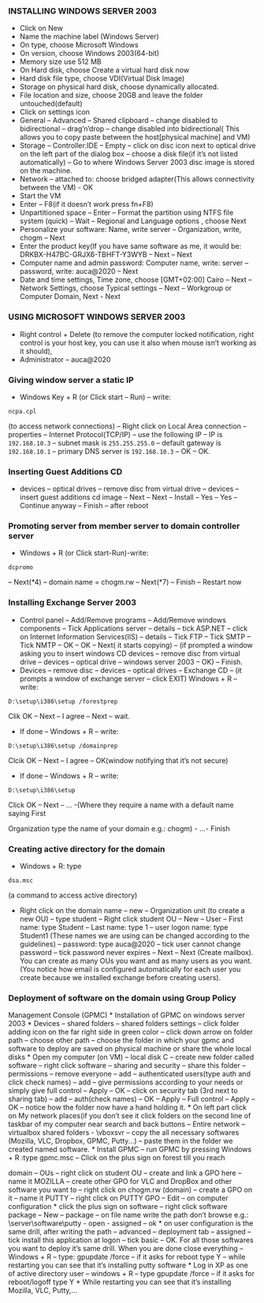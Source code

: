 ### INSTALLING WINDOWS SERVER 2003
- Click on New
- Name the machine label (Windows Server)
- On type, choose Microsoft Windows
- On version, choose Windows 2003(64-bit)
- Memory size use 512 MB
- On Hard disk, choose Create a virtual hard disk now
- Hard disk file type, choose VDI(Virtual Disk Image)
- Storage on physical hard disk, choose dynamically allocated.
- File location and size, choose 20GB and leave the folder 
untouched(default)
- Click on settings icon
- General – Advanced – Shared clipboard – change disabled to 
bidirectional – drag’n’drop – change disabled into 
bidirectional( This allows you to copy paste between the 
host[physical machine] and VM)
- Storage – Controller:IDE – Empty – click on disc icon next to 
optical drive on the left part of the dialog box – choose a disk 
file(if it’s not listed automatically) – Go to where Windows 
Server 2003 disc image is stored on the machine.
- Network – attached to: choose bridged adapter(This allows 
connectivity between the VM) - OK
- Start the VM
- Enter – F8(if it doesn’t work press fn+F8)
- Unpartitioned space – Enter – Format the partition using NTFS 
file system (quick) – Wait – Regional and Language options , 
choose Next
- Personalize your software: Name, write server – Organization, 
write, chogm – Next
- Enter the product key(If you have same software as me, it would 
be: DRKBX-H47BC-GRJX6-TBHFT-Y3WYB – Next – Next
- Computer name and admin password: Computer name, write: server –
password, write: auca@2020 – Next
- Date and time settings, Time zone, choose [GMT+02:00] Cairo –
Next – Network Settings, choose Typical settings – Next –
Workgroup or Computer Domain, Next - Next
### USING MICROSOFT WINDOWS SERVER 2003

- Right control + Delete (to remove the computer locked 
notification, right control is your host key, you can use it 
also when mouse isn’t working as it should),
- Administrator – auca@2020
### Giving window server a static IP
- Windows Key + R (or Click start – Run) – write: 
```
ncpa.cpl
```
(to access network connections) – Right click on Local Area 
connection – properties – Internet Protocol(TCP/IP) – use the 
following IP – IP is `192.168.10.3` – subnet mask is `255.255.255.0`
– default gateway is `192.168.10.1` – primary DNS server is 
`192.168.10.3` – OK – OK.
### Inserting Guest Additions CD
- devices – optical drives – remove disc from virtual drive –
devices – insert guest additions cd image – Next – Next –
Install – Yes – Yes – Continue anyway – Finish – after reboot
### Promoting server from member server to domain controller server
- Windows + R (or Click start-Run)-write: 
```
dcpromo
```
 – Next(*4) – domain name = 
chogm.rw – Next(*7) – Finish – Restart now

### Installing Exchange Server 2003
- Control panel – Add/Remove programs – Add/Remove windows 
components – Tick Applications server – details – tick ASP.NET –
click on Internet Information Services(IIS) – details – Tick FTP 
– Tick SMTP – Tick NMTP – OK – OK – Next( it starts copying) –
(if prompted a window asking you to insert windows CD devices –
remove disc from virtual drive – devices – optical drive –
windows server 2003 – OK) – Finish.
- Devices – remove disc – devices – optical drives – Exchange CD –
(it prompts a window of exchange server – click EXIT) Windows + 
R – write: 
```
D:\setup\i386\setup /forestprep
``` 
Clik OK – Next – I 
agree – Next – wait.
- If done – Windows + R – write: 
```
D:\setup\i386\setup /domainprep
```
Clcik OK – Next – I agree – OK(window notifying that it’s not 
secure)
- If done – Windows + R – write: 
```
D:\setup\i386\setup
```
 Click OK – Next –
... -(Where they require a name with a default name saying First

Organization type the name of your domain e.g.: chogm) - ...-
Finish
### Creating active directory for the domain
- Windows + R: type 
```
dsa.msc
```
 (a command to access active directory)
- Right click on the domain name – new – Organization unit (to 
create a new OU) – type student – Right click student OU – New –
User – First name: type Student – Last name: type 1 – user 
logon name: type Student1 (These names we are using can be 
changed according to the guidelines) – password: type auca@2020 
– tick user cannot change password – tick password never expires 
– Next – Next (Create mailbox). You can create as many OUs you 
want and as many users as you want. (You notice how email is 
configured automatically for each user you create because we 
installed exchange before creating users).
### Deployment of software on the domain using Group Policy 
Management Console (GPMC)
    * Installation of GPMC on windows server 2003
    * Devices – shared folders – shared folders settings – click 
folder adding icon on the far right side in green color –
click down arrow on folder path – choose other path –
choose the folder in which your gpmc and software to deploy 
are saved on physical machine or share the whole local 
disks
    * Open my computer (on VM) – local disk C – create new folder 
called software – right click software – sharing and 
security – share this folder – permissions – remove 
everyone – add – authenticated users(type auth and click 
check names) – add – give permissions according to your 
needs or simply give full control – Apply – OK – click on 
security tab (3rd next to sharing tab) – add – auth(check 
names) – OK – Apply – Full control – Apply – OK – notice 
how the folder now have a hand holding it.
    * On left part click on My network places(if you don’t see it 
click folders on the second line of taskbar of my computer 
near search and back buttons – Entire network – virtualbox 
shared folders - \\vboxsvr – copy the all necessary 
softwares (Mozilla, VLC, Dropbox, GPMC, Putty...) – paste 
them in the folder we created named software.
    * Install GPMC – run GPMC by pressing Windows + R :type
gpmc.msc – Click on the plus sign on forest till you reach 

domain – OUs – right click on student OU – create and link 
a GPO here – name it MOZILLA – create other GPO for VLC and 
DropBox and other software you want to – right click on 
chogm.rw (domain) – create a GPO on it – name it PUTTY –
right click on PUTTY GPO – Edit – on computer configuration 
    * click the plus sign on software – right click software 
package – New – package – on file name write the path don’t 
browse e.g.: \\server\software\putty - open - assigned – ok 
    * on user configuration is the same drill, after writing 
the path – advanced – deployment tab – assigned – tick 
install this application at logon – tick basic – OK. For 
all those softwares you want to deploy it’s same drill. 
When you are done close everything – Windows + R – type: 
gpupdate /force – if it asks for reboot type Y – while 
restarting you can see that it’s installing putty software 
    * Log in XP as one of active directory user – windows + R –
type gpupdate /force – if it asks for reboot/logoff type Y 
    * While restarting you can see that it’s installing 
Mozilla, VLC, Putty,...
